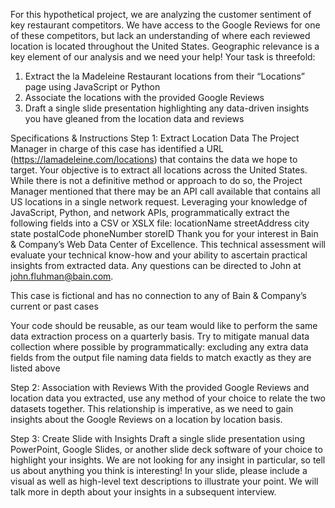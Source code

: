 For this hypothetical project, we are analyzing the customer sentiment of key restaurant competitors. We have access to the Google
Reviews for one of these competitors, but lack an understanding of where each reviewed location is located throughout the United States.
Geographic relevance is a key element of our analysis and we need your help!
Your task is threefold:
1. Extract the la Madeleine Restaurant locations from their “Locations” page using JavaScript or Python
2. Associate the locations with the provided Google Reviews
3. Draft a single slide presentation highlighting any data-driven insights you have gleaned from the location data and reviews

Specifications & Instructions
Step 1: Extract Location Data
The Project Manager in charge of this case has identified a URL (https://lamadeleine.com/locations) that contains the data we hope to
target.
Your objective is to extract all locations across the United States. While there is not a definitive method or approach to do so, the Project
Manager mentioned that there may be an API call available that contains all US locations in a single network request.
Leveraging your knowledge of JavaScript, Python, and network APIs, programmatically extract the following fields into a CSV or XSLX file:
locationName
streetAddress
city
state
postalCode
phoneNumber
storeID
Thank you for your interest in Bain & Company’s Web Data Center of Excellence. This technical assessment will evaluate your
technical know-how and your ability to ascertain practical insights from extracted data. Any questions can be directed to John at
john.fluhman@bain.com.

This case is fictional and has no connection to any of Bain & Company’s current or past cases

Your code should be reusable, as our team would like to perform the same data extraction process on a quarterly basis. Try to mitigate
manual data collection where possible by programmatically:
excluding any extra data fields from the output file
naming data fields to match exactly as they are listed above

Step 2: Association with Reviews
With the provided Google Reviews and location data you extracted, use any method of your choice to relate the two datasets together. This
relationship is imperative, as we need to gain insights about the Google Reviews on a location by location basis.

Step 3: Create Slide with Insights
Draft a single slide presentation using PowerPoint, Google Slides, or another slide deck software of your choice to highlight your insights.
We are not looking for any insight in particular, so tell us about anything you think is interesting! In your slide, please include a visual as well
as high-level text descriptions to illustrate your point. We will talk more in depth about your insights in a subsequent interview.
